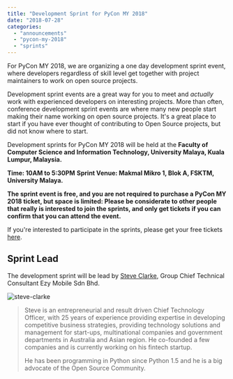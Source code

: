```yaml
---
title: "Development Sprint for PyCon MY 2018"
date: "2018-07-28"
categories:
  - "announcements"
  - "pycon-my-2018"
  - "sprints"
---
```


For PyCon MY 2018, we are organizing a one day development sprint event, where developers regardless of skill level get together with project maintainers to work on open source projects.

Development sprint events are a great way for you to meet and _actually_ work with experienced developers on interesting projects. More than often, conference development sprint events are where many new people start making their name working on open source projects. It's a great place to start if you have ever thought of contributing to Open Source projects, but did not know where to start.

Development sprints for PyCon MY 2018 will be held at the **Faculty of Computer Science and Information Technology, University Malaya, Kuala Lumpur, Malaysia.**

**Time: 10AM to 5:30PM** **Sprint Venue: Makmal Mikro 1, Blok A, FSKTM, University Malaya.**

**The sprint event is free, and you are not required to purchase a PyCon MY 2018 ticket, but space is limited: Please be considerate to other people that really is interested to join the sprints, and only get tickets if you can confirm that you can attend the event.**

If you're interested to participate in the sprints, please get your free tickets [here](https://pycon-my-2018-sprint.peatix.com/).

## Sprint Lead

The development sprint will be lead by [Steve Clarke](https://www.linkedin.com/in/steven-clarke-61a3778/), Group Chief Technical Consultant Ezy Mobile Sdn Bhd.

![steve-clarke](/archived-images/steve-clarke.jpeg)

> Steve is an entrepreneurial and result driven Chief Technology Officer, with 25 years of experience providing expertise in developing competitive business strategies, providing technology solutions and management for start-ups, multinational companies and government departments in Australia and Asian region. He co-founded a few companies and is currently working on his fintech startup.
>
> He has been programming in Python since Python 1.5 and he is a big advocate of the Open Source Community.
